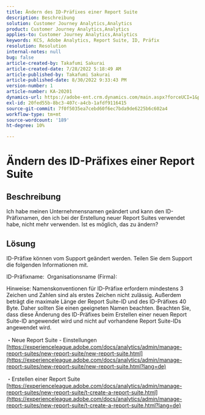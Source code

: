 ```yaml
---
title: Ändern des ID-Präfixes einer Report Suite
description: Beschreibung
solution: Customer Journey Analytics,Analytics
product: Customer Journey Analytics,Analytics
applies-to: Customer Journey Analytics,Analytics
keywords: KCS, Adobe Analytics, Report Suite, ID, Präfix
resolution: Resolution
internal-notes: null
bug: false
article-created-by: Takafumi Sakurai
article-created-date: 7/28/2022 5:18:49 AM
article-published-by: Takafumi Sakurai
article-published-date: 8/30/2022 9:33:43 PM
version-number: 1
article-number: KA-20201
dynamics-url: https://adobe-ent.crm.dynamics.com/main.aspx?forceUCI=1&pagetype=entityrecord&etn=knowledgearticle&id=373311bf-340e-ed11-82e5-000d3a379369
exl-id: 20fed55b-8bc3-407c-a4cb-1afdf9116415
source-git-commit: 7f0f5035ea7cebd60f6ec7bda9de6225b6c602a4
workflow-type: tm+mt
source-wordcount: '189'
ht-degree: 10%

---
```


# Ändern des ID-Präfixes einer Report Suite

## Beschreibung

Ich habe meinen Unternehmensnamen geändert und kann den ID-Präfixnamen, den ich bei der Erstellung neuer Report Suites verwendet habe, nicht mehr verwenden. Ist es möglich, das zu ändern?

## Lösung


ID-Präfixe können vom Support geändert werden. Teilen Sie dem Support die folgenden Informationen mit.

ID-Präfixname:  Organisationsname (Firma):

Hinweise: Namenskonventionen für ID-Präfixe erfordern mindestens 3 Zeichen und Zahlen sind als erstes Zeichen nicht zulässig. Außerdem beträgt die maximale Länge der Report Suite-ID und des ID-Präfixes 40 Byte. Daher sollten Sie einen geeigneten Namen beachten. Beachten Sie, dass diese Änderung des ID-Präfixes beim Erstellen einer neuen Report Suite-ID angewendet wird und nicht auf vorhandene Report Suite-IDs angewendet wird.

・Neue Report Suite - Einstellungen
[https://experienceleague.adobe.com/docs/analytics/admin/manage-report-suites/new-report-suite/new-report-suite.html](https://experienceleague.adobe.com/docs/analytics/admin/manage-report-suites/new-report-suite/new-report-suite.html?lang=de)

・Erstellen einer Report Suite
[https://experienceleague.adobe.com/docs/analytics/admin/manage-report-suites/new-report-suite/t-create-a-report-suite.html](https://experienceleague.adobe.com/docs/analytics/admin/manage-report-suites/new-report-suite/t-create-a-report-suite.html?lang=de)
